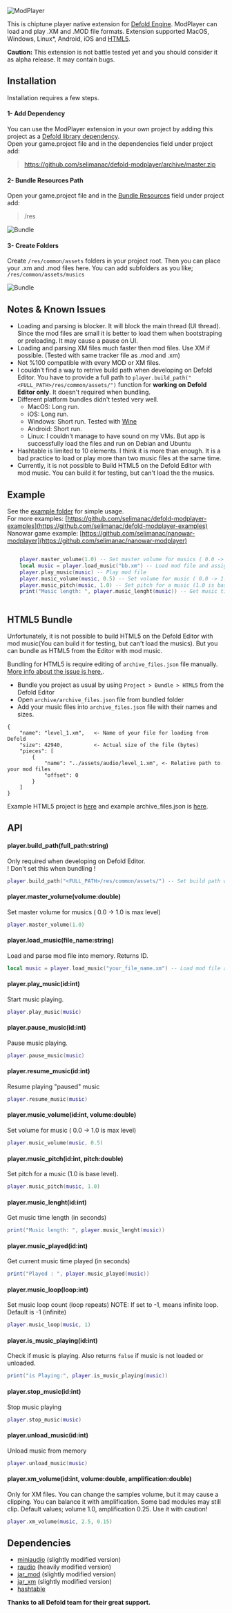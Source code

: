 ![ModPlayer](https://github.com/selimanac/defold-modplayer/blob/master/assets/modplayer_logo.png?raw=true)



This is chiptune player native extension for [Defold Engine](https://www.defold.com/). ModPlayer can load and play .XM and .MOD file formats. Extension supported MacOS, Windows, Linux*, Android, iOS and [HTML5](#html5-bundle).  

**Caution:** This extension is not battle tested yet and you should consider it as alpha release. It may contain bugs.


## Installation

Installation requires a few steps. 

#### 1- Add Dependency

You can use the ModPlayer extension in your own project by adding this project as a [Defold library dependency](http://www.defold.com/manuals/libraries/).  
Open your game.project file and in the dependencies field under project add:

>https://github.com/selimanac/defold-modplayer/archive/master.zip

#### 2- Bundle Resources Path

Open your game.project file and in the [Bundle Resources](https://www.defold.com/manuals/project-settings/) field under project add:

>/res

![Bundle](https://github.com/selimanac/defold-modplayer/blob/master/assets/screenshots/bundle.png?raw=true)

#### 3- Create Folders

Create `/res/common/assets` folders in your project root. Then you can place your .xm and .mod files here. You can add subfolders as you like; `/res/common/assets/musics`

![Bundle](https://github.com/selimanac/defold-modplayer/blob/master/assets/screenshots/folders.png?raw=true)


## Notes & Known Issues

* Loading and parsing is blocker. It will block the main thread (UI thread). Since the mod files are small it is better to load them when bootstraping or preloading. It may cause a pause on UI.
* Loading and parsing XM files much faster then mod files. Use XM if possible. (Tested with same tracker file as .mod and .xm) 
* Not %100 compatible with every MOD or XM files. 
* I couldn't find a way to retrive build path when developing on Defold Editor. You have to provide a full path to `player.build_path("<FULL_PATH>/res/common/assets/")` function for **working on Defold Editor only**. It doesn't required when bundling.
* Different platform bundles didn't tested very well.
	* MacOS: Long run.
	* iOS: Long run. 
	* Windows: Short run. Tested with [Wine](https://www.winehq.org/) 
	* Android: Short run. 
	* Linux: I couldn't manage to have sound on my VMs. But app is successfully load the files and run on Debian and Ubuntu	
* Hashtable is limited to 10 elements. I think it is more than enough. It is a bad practice to load or play more than two music files at the same time. 
* Currently, it is not possible to Build HTML5 on the Defold Editor with mod music. You can build it for testing, but can't load the the musics.
	
## Example

See the [example folder](https://github.com/selimanac/defold-modplayer/tree/master/example) for simple usage.   
For more examples: [https://github.com/selimanac/defold-modplayer-examples](https://github.com/selimanac/defold-modplayer-examples)  
Nanowar game example: [https://github.com/selimanac/nanowar-modplayer](https://github.com/selimanac/nanowar-modplayer)


```lua

	player.master_volume(1.0) -- Set master volume for musics ( 0.0 -> 1.0 is max level)
	local music = player.load_music("bb.xm") -- Load mod file and assign it is ID
	player.play_music(music) -- Play mod file
	player.music_volume(music, 0.5) -- Set volume for music ( 0.0 -> 1.0 is max level)
	player.music_pitch(music, 1.0) -- Set pitch for a music (1.0 is base level)
	print("Music length: ", player.music_lenght(music)) -- Get music time length (in seconds)
	
```

## HTML5 Bundle

Unfortunately, it is not possible to build HTML5 on the Defold Editor with mod music(You can build it for testing, but can't load the musics). But you can bundle as HTML5 from the Editor with mod music.

Bundling for HTML5 is require editing of `archive_files.json` file manually. [More info about the issue is here.](https://forum.defold.com/t/reading-files-from-res-common-folder-with-emscripten/55056). 

* Bundle you project as usual by using `Project > Bundle > HTML5` from the Defold Editor
* Open `archive/archive_files.json` file from bundled folder 
* Add your music files into `archive_files.json` file with their names and sizes.

```
{
    "name": "level_1.xm", 	<- Name of your file for loading from Defold
    "size": 42940,			<- Actual size of the file (bytes) 
    "pieces": [
        {
            "name": "../assets/audio/level_1.xm", <- Relative path to your mod files
            "offset": 0
        }
    ]
}
```        

Example HTML5 project is [here](https://github.com/selimanac/modplayer-html5-example) and example archive_files.json is [here](https://github.com/selimanac/modplayer-html5-example/blob/master/archive/archive_files.json).

## API

#### player.build_path(full_path:string)

Only required when developing on Defold Editor.   
! Don't set this when bundling !  

```lua
player.build_path("<FULL_PATH>/res/common/assets/") -- Set build path when working on Editor only 
```

#### player.master_volume(volume:double)

Set master volume for musics ( 0.0 -> 1.0 is max level)

```lua
player.master_volume(1.0)
```

#### player.load_music(file_name:string)

Load and parse mod file into memory.
Returns ID.

```lua
local music = player.load_music("your_file_name.xm") -- Load mod file and assign it is ID[int] 
```

#### player.play_music(id:int)

Start music playing.

```lua
player.play_music(music) 
```

#### player.pause_music(id:int)

Pause music playing.

```lua
player.pause_music(music) 
```

#### player.resume_music(id:int)

Resume playing "paused" music

```lua
player.resume_music(music)
```

#### player.music_volume(id:int, volume:double)

Set volume for music ( 0.0 -> 1.0 is max level)

```lua
player.music_volume(music, 0.5)
```

#### player.music_pitch(id:int, pitch:double)

Set pitch for a music (1.0 is base level). 

```lua
player.music_pitch(music, 1.0) 
```

#### player.music_lenght(id:int)

Get music time length (in seconds)

```lua
print("Music length: ", player.music_lenght(music))
```

#### player.music_played(id:int)

Get current music time played (in seconds)

```lua
print("Played : ", player.music_played(music))
```

#### player.music_loop(loop:int)

Set music loop count (loop repeats) NOTE: If set to -1, means infinite loop. Default is -1 (infinite)

```lua
player.music_loop(music, 1)
```

#### player.is_music_playing(id:int)

Check if music is playing. Also returns `false` if music is not loaded or unloaded.

```lua
print("is Playing:", player.is_music_playing(music)) 
```

#### player.stop_music(id:int)

Stop music playing

```lua
player.stop_music(music) 
```

#### player.unload_music(id:int)

Unload music from memory

```lua
player.unload_music(music)
```

#### player.xm_volume(id:int, volume:double, amplification:double)

Only for XM files. You can change the samples volume, but it may cause a clipping. You can balance it with amplification. Some bad modules may still clip. Default values; volume 1.0, amplification 0.25.
Use it with caution!

```lua
player.xm_volume(music, 2.5, 0.15)
```

## Dependencies

* [miniaudio](https://github.com/dr-soft/miniaudio) (slightly modified version)
* [raudio](https://github.com/raysan5/raylib/blob/master/src/raudio.c) (heavily modified version)
* [jar_mod](https://github.com/kd7tck/jar/blob/master/jar_mod.h) (slightly modified version)
* [jar_xm](https://github.com/kd7tck/jar/blob/master/jar_xm.h) (slightly modified version)
* [hashtable](https://github.com/JCash/containers/blob/master/src/jc/hashtable.h)

**Thanks to all Defold team for their great support.**